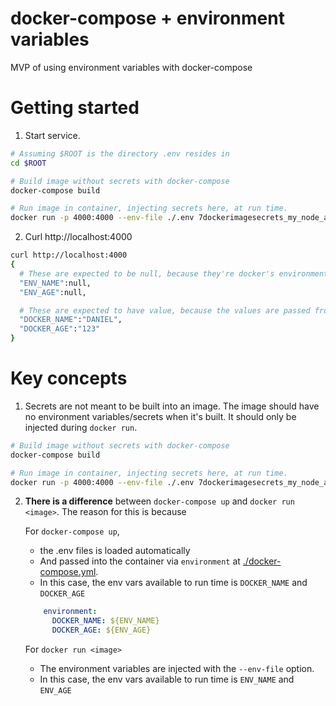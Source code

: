 # docker-compose + environment variables
MVP of using environment variables with docker-compose

# Getting started

1. Start service.
```bash
# Assuming $ROOT is the directory .env resides in
cd $ROOT

# Build image without secrets with docker-compose
docker-compose build

# Run image in container, injecting secrets here, at run time.
docker run -p 4000:4000 --env-file ./.env 7dockerimagesecrets_my_node_app
```

2. Curl http://localhost:4000
```bash
curl http://localhost:4000
{
  # These are expected to be null, because they're docker's environment variables, not the container's
  "ENV_NAME":null,
  "ENV_AGE":null,

  # These are expected to have value, because the values are passed from docker to container
  "DOCKER_NAME":"DANIEL",
  "DOCKER_AGE":"123"
}
```

# Key concepts
1. Secrets are not meant to be built into an image. The image should have no environment variables/secrets when it's built. It should only be injected during `docker run`.  
```bash
# Build image without secrets with docker-compose
docker-compose build

# Run image in container, injecting secrets here, at run time.
docker run -p 4000:4000 --env-file ./.env 7dockerimagesecrets_my_node_app
```

2. **There is a difference** between `docker-compose up` and `docker run <image>`. The reason for this is because  

    For `docker-compose up`,  
    - the .env files is loaded automatically
    - And passed into the container via `environment` at [./docker-compose.yml](./docker-compose.yml).
    - In this case, the env vars available to run time is `DOCKER_NAME` and `DOCKER_AGE` 
    ```yml
        environment: 
          DOCKER_NAME: ${ENV_NAME}
          DOCKER_AGE: ${ENV_AGE}
    ```

    For `docker run <image>`
    - The environment variables are injected with the `--env-file` option.
    - In this case, the env vars available to run time is `ENV_NAME` and `ENV_AGE` 